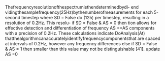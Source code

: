 Thefrequencyresolutionofthespectrumisthendeterminedbydi-
end
vidingthesamplefrequency(25Hz)bythenumberofmeasurements
for each 5-second timestep where SD = False do
(125) per timestep, resulting in a resolution of 0.2Hz. This resolu-
if SD = False & AS = 0 then
tion allows for effective detection and differentiation of frequency
AS ==AS
components with a precision of 0.2Hz. These calculations indicate
DoAnalysis(At)
thatthealgorithmcanaccuratelyidentifyfrequencycomponentsthat
are spaced at intervals of 0.2Hz, however any frequency differences else if SD = False & AS = 1 then
smaller than this value may not be distinguishable [41]. update AS =0